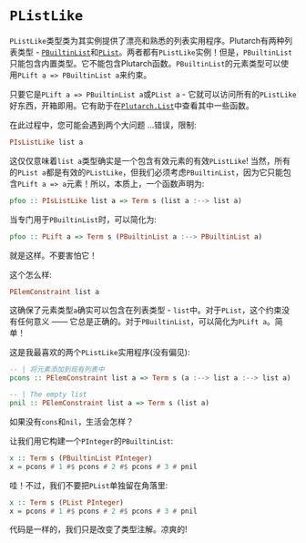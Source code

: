 # `PListLike`

`PListLike`类型类为其实例提供了漂亮和熟悉的列表实用程序。Plutarch有两种列表类型 - [`PBuiltinList`](./../Types/PBuiltinList.md)和[`PList`](./../Types/PList.md)。两者都有`PListLike`实例！但是，`PBuiltinList`只能包含内置类型。它不能包含Plutarch函数。`PBuiltinList`的元素类型可以使用`PLift a => PBuiltinList a`来约束。

只要它是`PLift a => PBuiltinList a`或`PList a` - 它就可以访问所有的`PListLike`好东西，开箱即用。它有助于在[`Plutarch.List`](https://github.com/Plutonomicon/plutarch/blob/master/Plutarch/List.hs)中查看其中一些函数。

在此过程中，您可能会遇到两个大问题 ...错误，限制:

```hs
PIsListLike list a
```

这仅仅意味着`list a`类型确实是一个包含有效元素的有效`PListLike`! 当然，所有的`PList a`都是有效的`PListLike`，但我们必须考虑`PBuiltinList`，因为它只能包含`PLift a => a`元素！所以，本质上，一个函数声明为:

```hs
pfoo :: PIsListLike list a => Term s (list a :--> list a)
```

当专门用于`PBuiltinList`时，可以简化为:

```hs
pfoo :: PLift a => Term s (PBuiltinList a :--> PBuiltinList a)
```

就是这样。不要害怕它！

这个怎么样:

```hs
PElemConstraint list a
```

这确保了元素类型`a`确实可以包含在列表类型 - `list`中。对于`PList`，这个约束没有任何意义 —— 它总是正确的。对于`PBuiltinList`，可以简化为`PLift a`。简单！

这是我最喜欢的两个`PListLike`实用程序(没有偏见):

```hs
-- | 将元素添加到现有列表中
pcons :: PElemConstraint list a => Term s (a :--> list a :--> list a)

-- | The empty list
pnil :: PElemConstraint list a => Term s (list a)
```

如果没有`cons`和`nil`，生活会怎样？

让我们用它构建一个`PInteger`的`PBuiltinList`:

```hs
x :: Term s (PBuiltinList PInteger)
x = pcons # 1 #$ pcons # 2 #$ pcons # 3 # pnil
```

哇！不过，我们不要把`PList`单独留在角落里:

```hs
x :: Term s (PList PInteger)
x = pcons # 1 #$ pcons # 2 #$ pcons # 3 # pnil
```

代码是一样的，我们只是改变了类型注解。凉爽的!